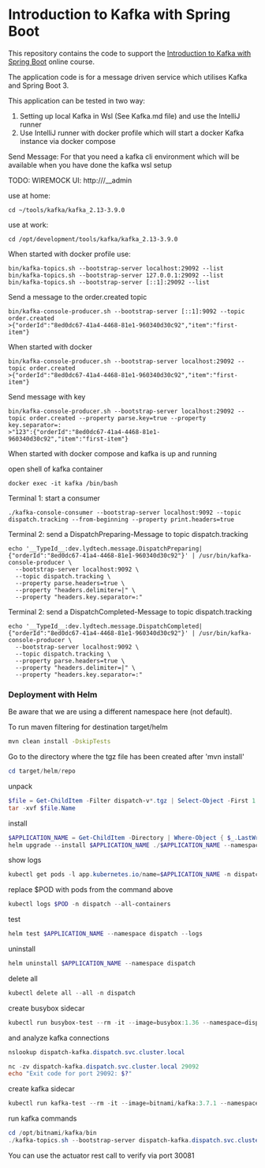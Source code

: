 # Introduction to Kafka with Spring Boot

This repository contains the code to support the [Introduction to Kafka with Spring Boot](https://www.udemy.com/course/introduction-to-kafka-with-spring-boot/?referralCode=15118530CA63AD1AF16D) online course.

The application code is for a message driven service which utilises Kafka and Spring Boot 3.

This application can be tested in two way:
1. Setting up local Kafka in Wsl (See Kafka.md file) and use the IntelliJ runner
2. Use IntelliJ runner with docker profile which will start a docker Kafka instance via docker compose

Send Message:
For that you need a kafka cli environment which will be available when you have done the kafka wsl setup

TODO: WIREMOCK UI: http://<wiremock-url>/__admin

use at home:
```
cd ~/tools/kafka/kafka_2.13-3.9.0
```
use at work:
```
cd /opt/development/tools/kafka/kafka_2.13-3.9.0
```

When started with docker profile use:
```
bin/kafka-topics.sh --bootstrap-server localhost:29092 --list
bin/kafka-topics.sh --bootstrap-server 127.0.0.1:29092 --list
bin/kafka-topics.sh --bootstrap-server [::1]:29092 --list
```

Send a message to the order.created topic
```
bin/kafka-console-producer.sh --bootstrap-server [::1]:9092 --topic order.created
>{"orderId":"8ed0dc67-41a4-4468-81e1-960340d30c92","item":"first-item"} 
```
When started with docker
```
bin/kafka-console-producer.sh --bootstrap-server localhost:29092 --topic order.created
>{"orderId":"8ed0dc67-41a4-4468-81e1-960340d30c92","item":"first-item"} 
```

Send message with key
```
bin/kafka-console-producer.sh --bootstrap-server localhost:29092 --topic order.created --property parse.key=true --property key.separator=:
>"123":{"orderId":"8ed0dc67-41a4-4468-81e1-960340d30c92","item":"first-item"}
```

When started with docker compose and kafka is up and running

open shell of kafka container
```
docker exec -it kafka /bin/bash
```

Terminal 1: start a consumer
```
./kafka-console-consumer --bootstrap-server localhost:9092 --topic dispatch.tracking --from-beginning --property print.headers=true
```

Terminal 2: send a DispatchPreparing-Message to topic dispatch.tracking
```
echo '__TypeId__:dev.lydtech.message.DispatchPreparing|{"orderId":"8ed0dc67-41a4-4468-81e1-960340d30c92"}' | /usr/bin/kafka-console-producer \
  --bootstrap-server localhost:9092 \
  --topic dispatch.tracking \
  --property parse.headers=true \
  --property "headers.delimiter=|" \
  --property "headers.key.separator=:"
```

Terminal 2: send a DispatchCompleted-Message to topic dispatch.tracking
```
echo '__TypeId__:dev.lydtech.message.DispatchCompleted|{"orderId":"8ed0dc67-41a4-4468-81e1-960340d30c92"}' | /usr/bin/kafka-console-producer \
  --bootstrap-server localhost:9092 \
  --topic dispatch.tracking \
  --property parse.headers=true \
  --property "headers.delimiter=|" \
  --property "headers.key.separator=:"
```

### Deployment with Helm

Be aware that we are using a different namespace here (not default).

To run maven filtering for destination target/helm
```bash
mvn clean install -DskipTests 
```

Go to the directory where the tgz file has been created after 'mvn install'
```powershell
cd target/helm/repo
```

unpack
```powershell
$file = Get-ChildItem -Filter dispatch-v*.tgz | Select-Object -First 1
tar -xvf $file.Name
```

install
```powershell
$APPLICATION_NAME = Get-ChildItem -Directory | Where-Object { $_.LastWriteTime -ge $file.LastWriteTime } | Select-Object -ExpandProperty Name
helm upgrade --install $APPLICATION_NAME ./$APPLICATION_NAME --namespace dispatch --create-namespace --wait --timeout 8m --debug --render-subchart-notes
```

show logs
```powershell
kubectl get pods -l app.kubernetes.io/name=$APPLICATION_NAME -n dispatch
```
replace $POD with pods from the command above
```powershell
kubectl logs $POD -n dispatch --all-containers
```

test
```powershell
helm test $APPLICATION_NAME --namespace dispatch --logs
```

uninstall
```powershell
helm uninstall $APPLICATION_NAME --namespace dispatch
```

delete all
```powershell
kubectl delete all --all -n dispatch
```

create busybox sidecar
```powershell
kubectl run busybox-test --rm -it --image=busybox:1.36 --namespace=dispatch --command -- sh
```

and analyze kafka connections
```powershell
nslookup dispatch-kafka.dispatch.svc.cluster.local

nc -zv dispatch-kafka.dispatch.svc.cluster.local 29092
echo "Exit code for port 29092: $?"
```

create kafka sidecar
```powershell
kubectl run kafka-test --rm -it --image=bitnami/kafka:3.7.1 --namespace=dispatch --command -- sh
```

run kafka commands
```powershell
cd /opt/bitnami/kafka/bin
./kafka-topics.sh --bootstrap-server dispatch-kafka.dispatch.svc.cluster.local:29092 --list
```

You can use the actuator rest call to verify via port 30081

